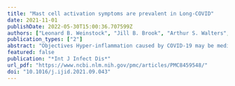 ```yaml
---
title: "Mast cell activation symptoms are prevalent in Long-COVID"
date: 2021-11-01
publishDate: 2022-05-30T15:00:36.707599Z
authors: ["Leonard B. Weinstock", "Jill B. Brook", "Arthur S. Walters", "Ashleigh Goris", "Lawrence B. Afrin", "Gerhard J. Molderings"]
publication_types: ["2"]
abstract: "Objectives Hyper-inflammation caused by COVID-19 may be mediated by mast cell activation (MCA) which has also been hypothesized to cause Long-COVID (LC) symptoms. We determined prevalence/severity of MCA symptoms in LC.  Methods Adults in LC-focused Facebook support groups were recruited for online assessment of symptoms before and after COVID-19. Questions included presence and severity of known MCA and LC symptoms and validated assessments of fatigue and quality of life. General population controls and mast cell activation syndrome (MCAS) patients were recruited for comparison if they were ≥18 years of age and never had overt COVID-19 symptoms.  Results There were 136 LC subjects (89.7% females, age 46.9 ±12.9 years), 136 controls (65.4% females, age 49.2 ±15.5), and 80 MCAS patients (85.0% females, age 47.7 ±16.4). Pre-COVID-19 LC subjects and controls had virtually identical MCA symptom and severity analysis. Post-COVID-19 LC subjects and MCAS patients prior to treatment had virtually identical MCA symptom and severity analysis.  Conclusions MCA symptoms were increased in LC and mimicked the symptoms and severity reported by patients who have MCAS. Increased activation of aberrant mast cells induced by SARS-CoV-2 infection by various mechanisms may underlie part of the pathophysiology of LC, possibly suggesting routes to effective therapy."
featured: false
publication: "*Int J Infect Dis*"
url_pdf: "https://www.ncbi.nlm.nih.gov/pmc/articles/PMC8459548/"
doi: "10.1016/j.ijid.2021.09.043"
---
```


